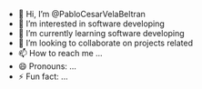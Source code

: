 - 👋 Hi, I’m @PabloCesarVelaBeltran
- 👀 I’m interested in software developing 
- 🌱 I’m currently learning software developing
- 💞️ I’m looking to collaborate on projects related
- 📫 How to reach me ...
- 😄 Pronouns: ...
- ⚡ Fun fact: ...

<!---
PabloCesarVelaBeltran/PabloCesarVelaBeltran is a ✨ special ✨ repository because its `README.md` (this file) appears on your GitHub profile.
You can click the Preview link to take a look at your changes.
--->
